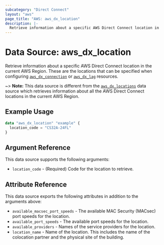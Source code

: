 ```yaml
---
subcategory: "Direct Connect"
layout: "aws"
page_title: "AWS: aws_dx_location"
description: |-
  Retrieve information about a specific AWS Direct Connect location in the current AWS Region.
---
```


# Data Source: aws_dx_location

Retrieve information about a specific AWS Direct Connect location in the current AWS Region.
These are the locations that can be specified when configuring [`aws_dx_connection`](/docs/providers/aws/r/dx_connection.html) or [`aws_dx_lag`](/docs/providers/aws/r/dx_lag.html) resources.

~> **Note:** This data source is different from the [`aws_dx_locations`](/docs/providers/aws/d/dx_locations.html) data source which retrieves information about all the AWS Direct Connect locations in the current AWS Region.

## Example Usage

```terraform
data "aws_dx_location" "example" {
  location_code = "CS32A-24FL"
}
```

## Argument Reference

This data source supports the following arguments:

* `location_code` - (Required) Code for the location to retrieve.

## Attribute Reference

This data source exports the following attributes in addition to the arguments above:

* `available_macsec_port_speeds` - The available MAC Security (MACsec) port speeds for the location.
* `available_port_speeds` - The available port speeds for the location.
* `available_providers` - Names of the service providers for the location.
* `location_name` - Name of the location. This includes the name of the colocation partner and the physical site of the building.
